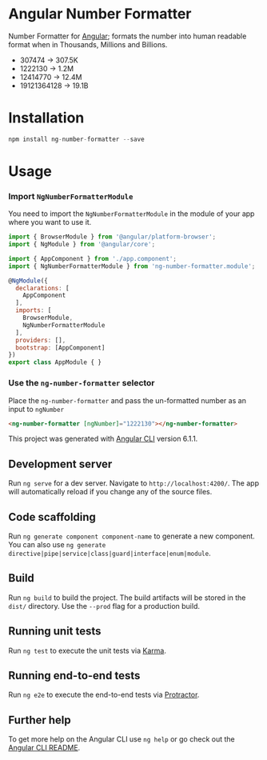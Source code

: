 # Angular Number Formatter

Number Formatter for [Angular](http://angular.io); formats the number into human readable format when in Thousands, Millions and Billions.
* 307474 -> 307.5K
* 1222130 -> 1.2M
* 12414770 -> 12.4M
* 19121364128 -> 19.1B

# Installation
```js
npm install ng-number-formatter --save
```

# Usage

### Import `NgNumberFormatterModule`

You need to import the `NgNumberFormatterModule` in the module of your app where you want to use it.

```js
import { BrowserModule } from '@angular/platform-browser';
import { NgModule } from '@angular/core';

import { AppComponent } from './app.component';
import { NgNumberFormatterModule } from 'ng-number-formatter.module';

@NgModule({
  declarations: [
    AppComponent
  ],
  imports: [
    BrowserModule,
    NgNumberFormatterModule
  ],
  providers: [],
  bootstrap: [AppComponent]
})
export class AppModule { }
```

### Use the `ng-number-formatter` selector
Place the `ng-number-formatter` and pass the un-formatted number as an input to `ngNumber`

```html
<ng-number-formatter [ngNumber]="1222130"></ng-number-formatter>
```


This project was generated with [Angular CLI](https://github.com/angular/angular-cli) version 6.1.1.

## Development server

Run `ng serve` for a dev server. Navigate to `http://localhost:4200/`. The app will automatically reload if you change any of the source files.

## Code scaffolding

Run `ng generate component component-name` to generate a new component. You can also use `ng generate directive|pipe|service|class|guard|interface|enum|module`.

## Build

Run `ng build` to build the project. The build artifacts will be stored in the `dist/` directory. Use the `--prod` flag for a production build.

## Running unit tests

Run `ng test` to execute the unit tests via [Karma](https://karma-runner.github.io).

## Running end-to-end tests

Run `ng e2e` to execute the end-to-end tests via [Protractor](http://www.protractortest.org/).

## Further help

To get more help on the Angular CLI use `ng help` or go check out the [Angular CLI README](https://github.com/angular/angular-cli/blob/master/README.md).
